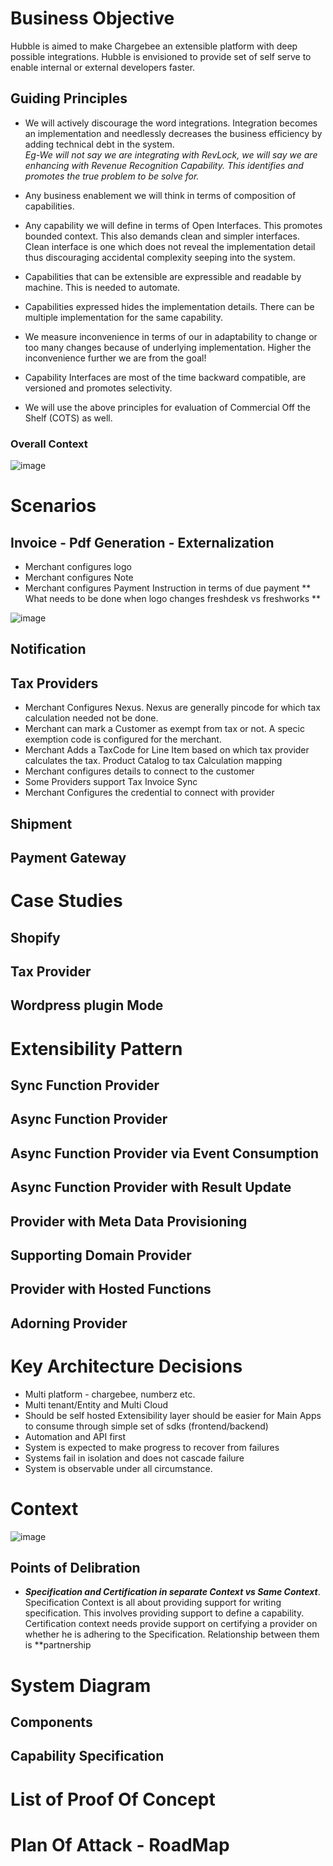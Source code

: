 # Business Objective #
Hubble is aimed to make Chargebee an extensible platform with deep possible integrations. Hubble is envisioned to provide set of self serve to enable internal or external developers faster. 

<p/>

## Guiding Principles ##
* We will actively discourage the word integrations. Integration becomes an implementation and needlessly decreases the business efficiency by adding technical debt in the system.  
*Eg-We will not say we are integrating with RevLock, we will say we are enhancing with Revenue Recognition Capability. This identifies and promotes the true problem to be solve for.*  

* Any business enablement we will think in terms of composition of capabilities. 
  
* Any capability we will define in terms of Open Interfaces. This promotes bounded context. This also demands clean and simpler interfaces. Clean interface is one which does not reveal the implementation detail thus discouraging accidental complexity seeping into the system.  
  
* Capabilities that can be extensible are expressible and readable by machine. This is needed to automate.  
  
* Capabilities expressed hides the implementation details. There can be multiple implementation for the same capability.  
  
* We measure inconvenience in terms of our in adaptability to change or too many changes because of  underlying implementation. Higher the inconvenience further we are from the goal!
  
* Capability Interfaces are most of the time backward compatible, are versioned and promotes selectivity.  
  
* We will use the above principles for evaluation of Commercial Off the Shelf (COTS) as well.  

</p>

### Overall Context ###
![image](./images/01-hubble-overall-context.png "Context")

# Scenarios #

## Invoice - Pdf Generation - Externalization ##
* Merchant configures logo
* Merchant configures Note
* Merchant configures Payment Instruction in terms of due payment
** What needs to be done when logo changes freshdesk vs freshworks ** 

![image](./images/04-invoice-pdf-generation.png)

## Notification ##

## Tax Providers ##

* Merchant Configures Nexus. Nexus are generally pincode for which tax calculation needed not be done.
* Merchant can mark a Customer as exempt from tax or not. A specic exemption code is configured for the merchant.
* Merchant Adds a TaxCode for Line Item based on which tax provider calculates the tax. Product Catalog to tax Calculation mapping
* Merchant configures details to connect to the customer
* Some Providers support Tax Invoice Sync
* Merchant Configures the credential to connect with provider

## Shipment ##

## Payment Gateway ## 

# Case Studies #

## Shopify ##
## Tax Provider ##
## Wordpress plugin Mode ##

# Extensibility Pattern #

## Sync Function Provider ##
## Async Function Provider ##
## Async Function Provider via Event Consumption ##
## Async Function Provider with Result Update #
## Provider with Meta Data Provisioning ## 
## Supporting Domain Provider ##
## Provider with Hosted Functions ##
## Adorning Provider ##


# Key Architecture Decisions #

* Multi platform - chargebee, numberz etc.
* Multi tenant/Entity and Multi Cloud
* Should be self hosted Extensibility layer should be easier for Main  Apps to consume through simple set of sdks (frontend/backend)
* Automation and API first
* System is expected to make progress to recover from failures
* Systems fail in isolation and does not cascade failure
* System is observable under  all circumstance.


# 


</p>

# Context #

![image](./images/02-hubble-context.png "Context")


## Points of Delibration ##


* ___*Specification and Certification in separate Context vs Same Context*___. Specification Context is all about providing support for writing specification. This involves providing support to define a capability. Certification context needs provide support on certifying a provider on whether he is adhering to the Specification. Relationship between them is **partnership



# System Diagram #

</p>

## Components ##

</p>

## Capability Specification ##

# List of Proof Of Concept #

</p>

# Plan Of Attack - RoadMap #




